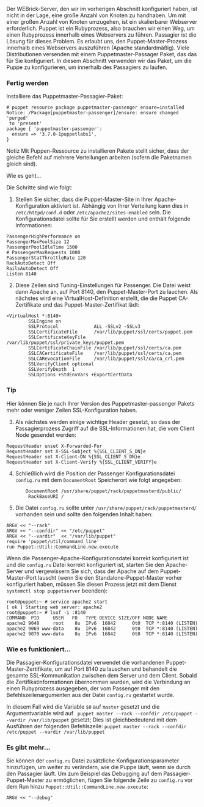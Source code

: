 Der WEBrick-Server, den wir im vorherigen Abschnitt konfiguriert haben, ist nicht in der Lage, eine große Anzahl von Knoten zu handhaben. 
Um mit einer großen Anzahl von Knoten umzugehen, ist ein skalierbarer Webserver erforderlich. 
Puppet ist ein Rubyprozess, also brauchen wir einen Weg, um einen Rubyprozess innerhalb eines Webservers zu führen. Passagier ist die Lösung für dieses Problem. Es erlaubt uns, den Puppet-Master-Prozess innerhalb eines Webservers auszuführen (Apache standardmäßig). Viele Distributionen versenden mit einem Puppetmaster-Passager Paket, das das für Sie konfiguriert. 
In diesem Abschnitt verwenden wir das Paket, um die Puppe zu konfigurieren, um innerhalb des Passagiers zu laufen.

### Fertig werden

Installiere das Puppetmaster-Passagier-Paket:
```
# puppet resource package puppetmaster-passenger ensure=installed
Notice: /Package[puppetmaster-passenger]/ensure: ensure changed 'purged'
 to 'present'
package { 'puppetmaster-passenger':
  ensure => '3.7.0-1puppetlabs1',
}
```

Notiz
Mit Puppen-Ressource zu installieren Pakete stellt sicher, dass der gleiche Befehl auf mehrere Verteilungen arbeiten (sofern die Paketnamen gleich sind).

Wie es geht...

Die Schritte sind wie folgt:

1. Stellen Sie sicher, dass die Puppet-Master-Site in Ihrer Apache-Konfiguration aktiviert ist. 
Abhängig von Ihrer Verteilung kann dies in `/etc/httpd/conf.d` oder `/etc/apache2/sites-enabled` sein. 
Die Konfigurationsdatei sollte für Sie erstellt werden und enthält folgende Informationen:
```
PassengerHighPerformance on
PassengerMaxPoolSize 12
PassengerPoolIdleTime 1500
# PassengerMaxRequests 1000
PassengerStatThrottleRate 120
RackAutoDetect Off
RailsAutoDetect Off
Listen 8140
```

2. Diese Zeilen sind Tuning-Einstellungen für Passenger. Die Datei weist dann Apache an, auf Port 8140, den Puppet-Master-Port zu lauchen. Als nächstes wird eine VirtualHost-Definition erstellt, die die Puppet CA-Zertifikate und das Puppet-Master-Zertifikat lädt:
```
<VirtualHost *:8140>
        SSLEngine on
        SSLProtocol             ALL -SSLv2 -SSLv3
        SSLCertificateFile      /var/lib/puppet/ssl/certs/puppet.pem
        SSLCertificateKeyFile   /var/lib/puppet/ssl/private_keys/puppet.pem
        SSLCertificateChainFile /var/lib/puppet/ssl/certs/ca.pem
        SSLCACertificateFile    /var/lib/puppet/ssl/certs/ca.pem
        SSLCARevocationFile     /var/lib/puppet/ssl/ca/ca_crl.pem
        SSLVerifyClient optional
        SSLVerifyDepth  1
        SSLOptions +StdEnvVars +ExportCertData
```

### Tip
Hier können Sie je nach Ihrer Version des Puppetmaster-passenger Pakets mehr oder weniger Zeilen SSL-Konfiguration haben.

3. Als nächstes werden einige wichtige Header gesetzt, so dass der Passagierprozess Zugriff auf die SSL-Informationen hat, die vom Client Node gesendet werden:
```
RequestHeader unset X-Forwarded-For
RequestHeader set X-SSL-Subject %{SSL_CLIENT_S_DN}e
RequestHeader set X-Client-DN %{SSL_CLIENT_S_DN}e
RequestHeader set X-Client-Verify %{SSL_CLIENT_VERIFY}e
```

4. Schließlich wird die Position der Passenger Konfigurationsdatei `config.ru` mit dem `DocumentRoot` Speicherort wie folgt angegeben:
```
       DocumentRoot /usr/share/puppet/rack/puppetmasterd/public/
        RackBaseURI /
```

5. Die Datei `config.ru` sollte unter `/usr/share/puppet/rack/puppetmasterd/` vorhanden sein und sollte den folgenden Inhalt haben:
```$0 = "master"
ARGV << "--rack"
ARGV << "--confdir" << "/etc/puppet"
ARGV << "--vardir"  << "/var/lib/puppet"
require 'puppet/util/command_line'
run Puppet::Util::CommandLine.new.execute

```
Wenn die Passenger-Apache-Konfigurationsdatei korrekt konfiguriert ist und die `config.ru` Datei korrekt konfiguriert ist, starten Sie den Apache-Server und vergewissern Sie sich, dass der Apache auf dem Puppet-Master-Port lauscht (wenn Sie den Standalone-Puppet-Master vorher konfiguriert haben, müssen Sie diesen Prozess jetzt mit dem Dienst `systemctl stop puppetserver` beenden):

```
root@puppet:~ # service apache2 start
[ ok ] Starting web server: apache2
root@puppet:~ # lsof -i :8140
COMMAND  PID     USER   FD   TYPE DEVICE SIZE/OFF NODE NAME
apache2 9048     root    8u  IPv6  16842      0t0  TCP *:8140 (LISTEN)
apache2 9069 www-data    8u  IPv6  16842      0t0  TCP *:8140 (LISTEN)
apache2 9070 www-data    8u  IPv6  16842      0t0  TCP *:8140 (LISTEN)
```

### Wie es funktioniert...

Die Passagier-Konfigurationsdatei verwendet die vorhandenen Puppet-Master-Zertifikate, um auf Port 8140 zu lauschen und behandelt die gesamte SSL-Kommunikation zwischen dem Server und dem Client. 
Sobald die Zertifikatinformationen übernommen wurden, wird die Verbindung an einen Rubyprozess ausgegeben, der vom Passenger mit den Befehlszeilenargumenten aus der Datei `config.ru` gestartet wurde.

In diesem Fall wird die Variable `$0` auf `master` gesetzt und die Argumentvariable wird auf ` puppet master --rack --confdir /etc/puppet --vardir /var/lib/puppet` gesetzt; Dies ist gleichbedeutend mit dem Ausführen der folgenden Befehlszeile:
`puppet master --rack --confdir /etc/puppet --vardir /var/lib/puppet`



### Es gibt mehr...

Sie können der `config.ru` Datei zusätzliche Konfigurationsparameter hinzufügen, um weiter zu verändern, wie die Puppe läuft, wenn sie durch den Passagier läuft. 
Um zum Beispiel das Debugging auf dem Passagier-Puppet-Master zu ermöglichen, fügen Sie folgende Zeile zu `config.ru` vor dem Run hinzu `Puppet::Util::CommandLine.new.execute`:
```
ARGV << "--debug"
```

